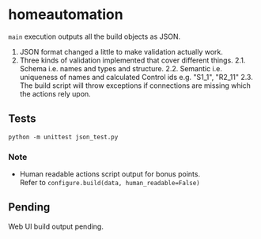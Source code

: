 # homeautomation

```main``` execution outputs all the build objects as JSON.

1. JSON format changed a little to make validation actually work.
2. Three kinds of validation implemented that cover different things.
  2.1. Schema i.e. names and types and structure.
  2.2. Semantic i.e. uniqueness of names and calculated Control ids e.g. "S1_1", "R2_11"
  2.3. The build script will throw exceptions if connections are missing which the actions rely upon.

## Tests
```python -m unittest json_test.py```

### Note
- Human readable actions script output for bonus points.\
  Refer to ```configure.build(data, human_readable=False)```

## Pending
Web UI build output pending.
